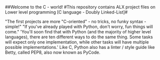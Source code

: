 ##Welcome to the C - world!
#This repository contains ALX project files on Lower level programming [C language - Doubly Linked-List]#

"The first projects are more "C-oriented" - no tricks, no funky syntax - simple!"
"If you've already played with Python, don't worry, fun things will come."
'You'll soon find that with Python (and the majority of higher level languages), there are ten different ways to do the same thing. Some tasks will expect only one implementation, while other tasks will have multiple possible implementations.'
Like C, Python also has a linter / style guide like Betty, called PEP8, also now known as PyCode.
